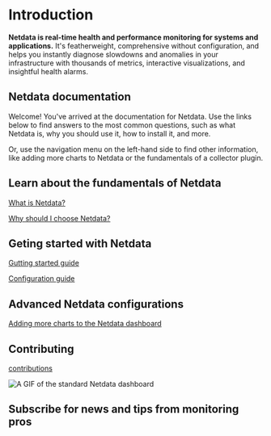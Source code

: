 # Introduction

**Netdata is real-time health and performance monitoring for systems and applications.** It's featherweight, comprehensive without configuration, and helps you instantly diagnose slowdowns and anomalies in your infrastructure with thousands of metrics, interactive visualizations, and insightful health alarms.


## Netdata documentation

Welcome! You've arrived at the documentation for Netdata. Use the links below to find answers to the most common questions, such as what Netdata is, why you should use it, how to install it, and more.

Or, use the navigation menu on the left-hand side to find other information, like adding more charts to Netdata or the fundamentals of a collector plugin.

## Learn about the fundamentals of Netdata

[What is Netdata?]()

[Why should I choose Netdata?](../docs/why-netdata/)


## Geting started with Netdata

[Gutting started guide]()

[Configuration guide]()


## Advanced Netdata configurations

[Adding more charts to the Netdata dashboard]()


## Contributing

[contributions]()


![A GIF of the standard Netdata dashboard](https://user-images.githubusercontent.com/2662304/48346998-96cf3180-e685-11e8-9f4e-059d23aa3aa5.gif)


## Subscribe for news and tips from monitoring pros

<script charset="utf-8" type="text/javascript" src="//js.hsforms.net/forms/shell.js"></script>
<script>
  hbspt.forms.create({
	portalId: "4567453",
	formId: "6a20deb5-a1e6-4312-9c4d-f6862f947fe0"
});
</script>